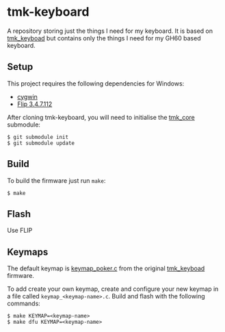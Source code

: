 # tmk-keyboard

A repository storing just the things I need for my keyboard. It is based on
[tmk_keyboad](https://github.com/tmk/tmk_keyboard) but contains only the things
I need for my GH60 based keyboard.

## Setup
This project requires the following dependencies for Windows:

* [cygwin](https://www.cygwin.com/)
* [Flip 3.4.7.112](http://www.atmel.com/tools/flip.aspx)

After cloning tmk-keyboard, you will need to initialise the
[tmk_core](https://github.com/tmk/tmk_core) submodule:

    $ git submodule init
    $ git submodule update

## Build
To build the firmware just run `make`:

    $ make

## Flash
Use FLIP

## Keymaps
The default keymap is [keymap_poker.c](keymap_poker.c) from the original
[tmk_keyboad](https://github.com/tmk/tmk_keyboard/tree/master/keyboard/gh60)
firmware.

To add create your own keymap, create and configure your new keymap in a file
called `keymap_<keymap-name>.c`. Build and flash with the following commands:

    $ make KEYMAP=<keymap-name>
    $ make dfu KEYMAP=<keymap-name> 